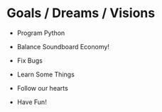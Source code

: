 # Goals / Dreams / Visions

- Program Python

- Balance Soundboard Economy!

- Fix Bugs

- Learn Some Things

- Follow our hearts

- Have Fun!
